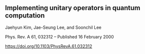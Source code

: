 ## Implementing unitary operators in quantum computation

Jaehyun Kim, Jae-Seung Lee, and Soonchil Lee

Phys. Rev. A 61, 032312 – Published 16 February 2000

https://doi.org/10.1103/PhysRevA.61.032312
